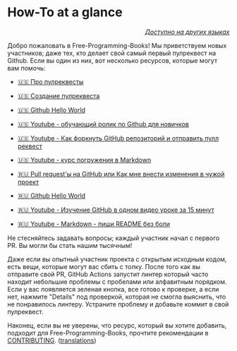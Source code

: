 # How-To at a glance

<div align="right" markdown="1">

*[Доступно на других языках](../README.md#translations)*

</div>

Добро пожаловать в Free-Programming-Books! Мы приветствуем новых участников; даже тех, кто делает свой самый первый пулреквест на Github. Если вы один из них, вот несколько ресурсов, которые могут вам помочь:

* [:us: Про пулреквесты](https://docs.github.com/en/free-pro-team@latest/github/collaborating-with-pull-requests/proposing-changes-to-your-work-with-pull-requests/about-pull-requests)
* [:us: Создание пулреквеста](https://docs.github.com/en/free-pro-team@latest/github/collaborating-with-issues-and-pull-requests/creating-a-pull-request)
* [:us: Github Hello World](https://guides.github.com/activities/hello-world/)
* [:us: Youtube - обучающий ролик по Github для новичков](https://www.youtube.com/watch?v=0fKg7e37bQE)
* [:us: Youtube - Как форкнуть GitHub репозиторий и отправить пулл реквест](https://www.youtube.com/watch?v=G1I3HF4YWEw)
* [:us: Youtube - курс погружения в Markdown](https://www.youtube.com/watch?v=HUBNt18RFbo)

* [:ru: Pull request'ы на GitHub или Как мне внести изменения в чужой проект](https://habr.com/ru/post/125999/)
* [:ru: Github Hello World](http://bi0morph.github.io/hello-world/)
* [:ru: Youtube - Изучение GitHub в одном видео уроке за 15 минут](https://www.youtube.com/watch?v=JfpCicDUMKc)
* [:ru: Youtube - Markdown - пиши README без боли](https://www.youtube.com/watch?v=FFBTGdEMrQ4)
  
Не стесняйтесь задавать вопросы; каждый участник начал с первого PR. Вы могли бы стать нашим тысячным! 

Даже если вы опытный участник проекта с открытым исходным кодом, есть вещи, которые могут вас сбить с толку. После того как вы отправите свой PR, GitHub Actions запустит линтер который часто находит небольшие проблемы с пробелами или алфавитным порядком. Если у вас появляется зеленая кнопка, все готово к проверке, а если нет, нажмите "Details" под проверкой, которая не смогла выяснить, что не понравилось линтеру. Устраните проблему и добавьте коммит в свой пулреквест.

Наконец, если вы не уверены, что ресурс, который вы хотите добавить, подходит для Free-Programming-Books, прочтите рекомендации в [CONTRIBUTING](CONTRIBUTING-ru.md). ([translations](../README.md#translations))

